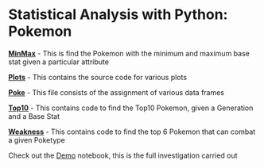 Statistical Analysis with Python: Pokemon
===

**[MinMax](https://github.com/IshNjie/Statistical-Analysis-with-Python--Pokemon/blob/master/MinMax.py)** - This is find the Pokemon with the minimum and maximum base stat given a particular attribute

**[Plots](https://github.com/IshNjie/Statistical-Analysis-with-Python--Pokemon/blob/master/Plots.py)** - This contains the source code for various plots

**[Poke](https://github.com/IshNjie/Statistical-Analysis-with-Python--Pokemon/blob/master/Poke.py)** - This file consists of the assignment of various data frames

**[Top10](https://github.com/IshNjie/Statistical-Analysis-with-Python--Pokemon/blob/master/Top10.py)** - This contains code to find the Top10 Pokemon, given a Generation and a Base Stat

**[Weakness](https://github.com/IshNjie/Statistical-Analysis-with-Python--Pokemon/blob/master/Weakness.py)** - This contains code to find the top 6 Pokemon that can combat a given Poketype

Check out the [Demo](https://github.com/IshNjie/Statistical-Analysis-with-Python--Pokemon/blob/master/Demo.ipynb) notebook, this is the full investigation carried out


